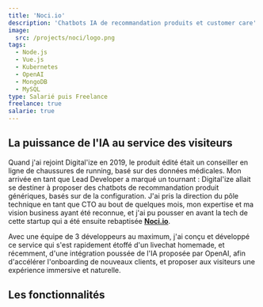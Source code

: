 ```yaml
---
title: 'Noci.io'
description: 'Chatbots IA de recommandation produits et customer care'
image:
  src: /projects/noci/logo.png
tags:
  - Node.js
  - Vue.js
  - Kubernetes
  - OpenAI
  - MongoDB
  - MySQL
type: Salarié puis Freelance
freelance: true
salarie: true
---
```


## La puissance de l'IA au service des visiteurs

Quand j'ai rejoint Digital'ize en 2019, le produit édité était un conseiller en ligne de chaussures de running, basé sur des données médicales. Mon arrivée en tant que Lead Developer a marqué un tournant : Digital'ize allait se destiner à proposer des chatbots de recommandation produit génériques, basés sur de la configuration. J'ai pris la direction du pôle technique en tant que CTO au bout de quelques mois, mon expertise et ma vision business ayant été reconnue, et j'ai pu pousser en avant la tech de cette startup qui a été ensuite rebaptisée <a href="https://www.noci.io" target="_blank">**Noci.io**</a>.

Avec une équipe de 3 développeurs au maximum, j'ai conçu et développé ce service qui s'est rapidement étoffé d'un livechat homemade, et récemment, d'une intégration poussée de l'IA proposée par OpenAI, afin d'accélérer l'onboarding de nouveaux clients, et proposer aux visiteurs une expérience immersive et naturelle.

## Les fonctionnalités
